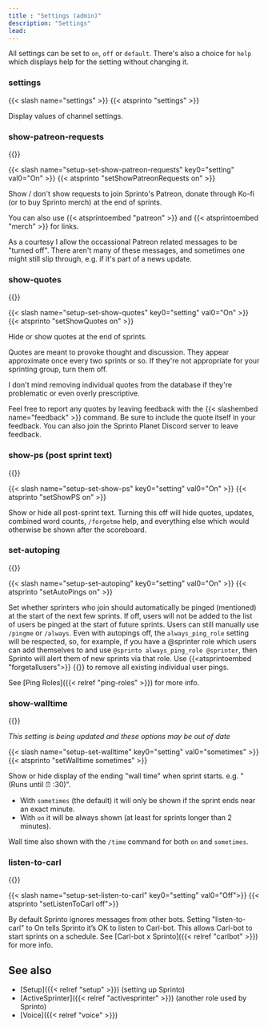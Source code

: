```yaml
---
title : "Settings (admin)"
description: "Settings"
lead: 
---
```


All settings can be set to `on`, `off` or `default`. There's also a choice for `help` which displays help for the setting without changing it.

### settings

{{< slash name="settings" >}} 
{{< atsprinto "settings" >}}

Display values of channel settings. 

### show-patreon-requests
{{<tag-admin>}}

{{< slash name="setup-set-show-patreon-requests" key0="setting" val0="On" >}} 
{{< atsprinto "setShowPatreonRequests on" >}}

Show / don't show requests to join Sprinto's Patreon, donate through Ko-fi (or to buy Sprinto merch) at the end of sprints. 

You can also use {{< atsprintoembed "patreon" >}} and {{< atsprintoembed "merch" >}} for links.

As a courtesy I allow the occassional Patreon related messages to be "turned off". There aren't many of these messages, and sometimes one might still slip through, e.g. if it's part of a news update.

### show-quotes
{{<tag-admin>}}

{{< slash name="setup-set-show-quotes" key0="setting" val0="On" >}} 
{{< atsprinto "setShowQuotes on" >}}

Hide or show quotes at the end of sprints. 

Quotes are meant to provoke thought and discussion. They appear approximate once every two sprints or so. If they're not appropriate for your sprinting group, turn them off.

I don't mind removing individual quotes from the database if they're problematic or even overly prescriptive.

Feel free to report any quotes by leaving feedback with the {{< slashembed name="feedback" >}} command. Be sure to include the quote itself in your feedback. You can also join the Sprinto Planet Discord server to leave feedback.

### show-ps (post sprint text)
{{<tag-admin>}}

{{< slash name="setup-set-show-ps" key0="setting" val0="On" >}} 
{{< atsprinto "setShowPS on" >}}

Show or hide all post-sprint text. Turning this off will hide quotes, updates, combined word counts, `/forgetme` help, and everything else which would otherwise be shown after the scoreboard.

### set-autoping
{{<tag-admin>}}

{{< slash name="setup-set-autoping" key0="setting" val0="On" >}} 
{{< atsprinto "setAutoPings on" >}}

Set whether sprinters who join should automatically be pinged (mentioned) at the start of the next few sprints. If off, users will not be added to the list of users be pinged at the start of future sprints. Users can still manually use `/pingme` or `/always`. Even with autopings off, the `always_ping_role` setting will be respected, so, for example, if you have a @sprinter role which users can add themselves to and use `@sprinto always_ping_role @sprinter`, then Sprinto will alert them of new sprints via that role. Use {{<atsprintoembed "forgetallusers">}} {{<tag-admin>}} to remove all existing individual user pings. 

See [Ping Roles]({{< relref "ping-roles" >}}) for more info.

### show-walltime
{{<tag-admin>}}

_This setting is being updated and these options may be out of date_

{{< slash name="setup-set-walltime" key0="setting" val0="sometimes" >}} 
{{< atsprinto "setWalltime sometimes" >}}

Show or hide display of the ending "wall time" when sprint starts. e.g. "(Runs until ⏰ :30)". 

* With `sometimes` (the default) it will only be shown if the sprint ends near an exact minute.
* With `on` it will be always shown (at least for sprints longer than 2 minutes). 

Wall time also shown with the `/time` command for both `on` and `sometimes`. 

### listen-to-carl
{{<tag-admin>}}

{{< slash name="setup-set-listen-to-carl" key0="setting" val0="Off">}} 
{{< atsprinto "setListenToCarl off">}} 

By default Sprinto ignores messages from other bots. Setting "listen-to-carl" to On tells Sprinto it’s OK to listen to Carl-bot. This allows Carl-bot to start sprints on a schedule. See [Carl-bot x Sprinto]({{< relref "carlbot" >}}) for more info.

## See also
* [Setup]({{< relref "setup" >}}) (setting up Sprinto)
* [ActiveSprinter]({{< relref "activesprinter" >}}) (another role used by Sprinto)
* [Voice]({{< relref "voice" >}})
